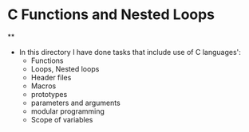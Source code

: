 # C Functions and Nested Loops
**
* In this directory I have done tasks that include use of C languages':
  * Functions
  * Loops, Nested loops
  * Header files
  * Macros
  * prototypes
  * parameters and arguments
  * modular programming
  * Scope of variables
 
